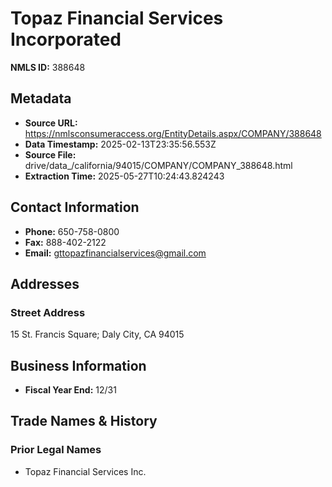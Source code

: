 # Topaz Financial Services Incorporated

**NMLS ID:** 388648

## Metadata
- **Source URL:** https://nmlsconsumeraccess.org/EntityDetails.aspx/COMPANY/388648
- **Data Timestamp:** 2025-02-13T23:35:56.553Z
- **Source File:** drive/data_/california/94015/COMPANY/COMPANY_388648.html
- **Extraction Time:** 2025-05-27T10:24:43.824243

## Contact Information
- **Phone:** 650-758-0800
- **Fax:** 888-402-2122
- **Email:** gttopazfinancialservices@gmail.com

## Addresses
### Street Address
15 St. Francis Square; Daly City, CA 94015

## Business Information
- **Fiscal Year End:** 12/31

## Trade Names & History
### Prior Legal Names
- Topaz Financial Services Inc.

